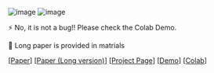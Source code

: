 
![image](https://github.com/LongOPN/LongOPN/blob/main/LOPN.jpg)
![image](https://github.com/LongOPN/LongOPN/blob/main/net8.jpg)

 
⚡ No, it is not a bug!! Please check the Colab Demo. 

🤔 Long paper is provided in matrials


[[Paper](  )]
[[Paper (Long version)](  )]
[[Project Page]( )]
[[Demo](https://github.com/LongOPN/LongOPN/blob/main/AnonyModel.m4v)]
[[Colab](https://colab.research.google.com/drive/1HHDD_xp1NpododLkbIfXxWsT3AOYgb4n?usp=sharing)]
